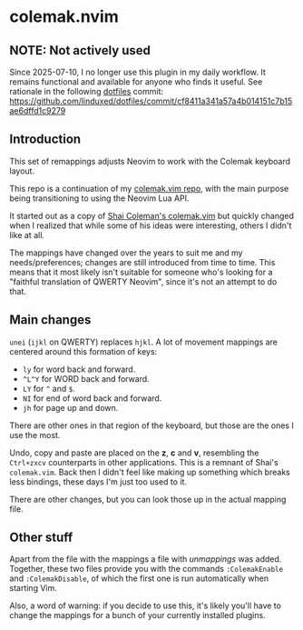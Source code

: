 # colemak.nvim

## NOTE: Not actively used

Since 2025-07-10, I no longer use this plugin in my daily workflow. It remains functional and available for anyone who finds it useful. See rationale in the following [dotfiles](https://github.com/linduxed/dotfiles/) commit: https://github.com/linduxed/dotfiles/commit/cf8411a341a57a4b014151c7b15ae6dffd1c9279

## Introduction

This set of remappings adjusts Neovim to work with the Colemak keyboard layout.

This repo is a continuation of my [colemak.vim repo][2], with the main purpose being transitioning to using the Neovim Lua API.

It started out as a copy of [Shai Coleman's colemak.vim][1] but quickly changed when I realized that while some of his ideas were interesting, others I didn't like at all.

 [1]: http://colemak.com/pub/vim/colemak.vim
 [2]: https://github.com/linduxed/colemak.vim

The mappings have changed over the years to suit me and my needs/preferences; changes are still introduced from time to time. This means that it most likely isn't suitable for someone who's looking for a "faithful translation of QWERTY Neovim", since it's not an attempt to do that.

## Main changes

`unei` (`ijkl` on QWERTY) replaces `hjkl`. A lot of movement mappings are centered around this formation of keys:

- `ly` for word back and forward.
- `^L^Y` for WORD back and forward.
- `LY` for `^` and `$`.
- `NI` for end of word back and forward.
- `jh` for page up and down.

There are other ones in that region of the keyboard, but those are the ones I use the most.

Undo, copy and paste are placed on the **z**, **c** and **v**, resembling the `Ctrl+zxcv` counterparts in other applications. This is a remnant of Shai's `colemak.vim`. Back then I didn't feel like making up something which breaks less bindings, these days I'm just too used to it.

There are other changes, but you can look those up in the actual mapping file.

## Other stuff

Apart from the file with the mappings a file with *unmappings* was added. Together, these two files provide you with the commands `:ColemakEnable` and `:ColemakDisable`, of which the first one is run automatically when starting Vim.

Also, a word of warning: if you decide to use this, it's likely you'll have to change the mappings for a bunch of your currently installed plugins.
